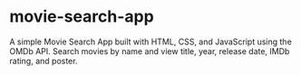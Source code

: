 # movie-search-app
A simple Movie Search App built with HTML, CSS, and JavaScript using the OMDb API.  Search movies by name and view title, year, release date, IMDb rating, and poster.
